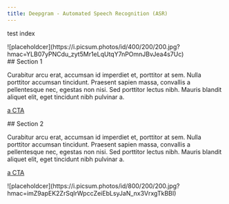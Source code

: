 ```yaml
---
title: Deepgram - Automated Speech Recognition (ASR)
---
```


test index

<TwoColumns layout="two-thirds-right">
  <div slot="left">
    ![placeholdcer](https://i.picsum.photos/id/400/200/200.jpg?hmac=YLB07yPNCdu_zyt5Mr1eLqUtqY7nPOmnJBvJea4s7Uc)
  </div>
  <div slot="right">
## Section 1

Curabitur arcu erat, accumsan id imperdiet et, porttitor at sem. Nulla porttitor accumsan tincidunt. Praesent sapien massa, convallis a pellentesque nec, egestas non nisi. Sed porttitor lectus nibh. Mauris blandit aliquet elit, eget tincidunt nibh pulvinar a.

[a CTA](https://deepgram.com)

  </div>
</TwoColumns>

<TwoColumns layout="two-thirds-left">
  <div slot="left">
## Section 2

Curabitur arcu erat, accumsan id imperdiet et, porttitor at sem. Nulla porttitor accumsan tincidunt. Praesent sapien massa, convallis a pellentesque nec, egestas non nisi. Sed porttitor lectus nibh. Mauris blandit aliquet elit, eget tincidunt nibh pulvinar a.

[a CTA](https://deepgram.com)

  </div>
  <div slot="right">
    ![placeholdcer](https://i.picsum.photos/id/800/200/200.jpg?hmac=imZ9apEK2ZrSqIrWpccZeiEbLsyJaN_nx3VrxgTkBBI)
  </div>
</TwoColumns>
